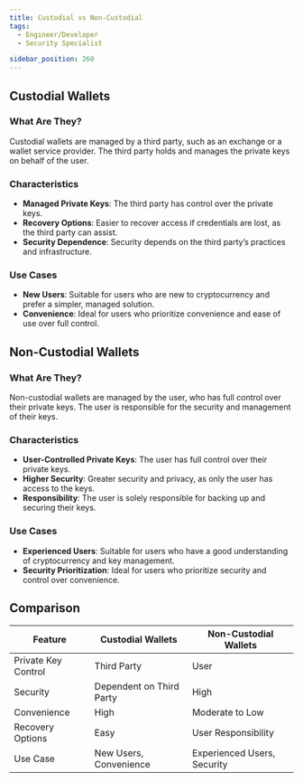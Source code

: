 ```yaml
---
title: Custodial vs Non-Custodial
tags:
  - Engineer/Developer
  - Security Specialist

sidebar_position: 260
---
```


## Custodial Wallets

### What Are They?
Custodial wallets are managed by a third party, such as an exchange or a wallet service provider. The third party holds and manages the private keys on behalf of the user.

### Characteristics
- **Managed Private Keys**: The third party has control over the private keys.
- **Recovery Options**: Easier to recover access if credentials are lost, as the third party can assist.
- **Security Dependence**: Security depends on the third party’s practices and infrastructure.

### Use Cases
- **New Users**: Suitable for users who are new to cryptocurrency and prefer a simpler, managed solution.
- **Convenience**: Ideal for users who prioritize convenience and ease of use over full control.

## Non-Custodial Wallets

### What Are They?
Non-custodial wallets are managed by the user, who has full control over their private keys. The user is responsible for the security and management of their keys.

### Characteristics
- **User-Controlled Private Keys**: The user has full control over their private keys.
- **Higher Security**: Greater security and privacy, as only the user has access to the keys.
- **Responsibility**: The user is solely responsible for backing up and securing their keys.

### Use Cases
- **Experienced Users**: Suitable for users who have a good understanding of cryptocurrency and key management.
- **Security Prioritization**: Ideal for users who prioritize security and control over convenience.

## Comparison

| Feature             | Custodial Wallets  | Non-Custodial Wallets |
|---------------------|--------------------|-----------------------|
| Private Key Control | Third Party        | User                  |
| Security            | Dependent on Third Party | High             |
| Convenience         | High               | Moderate to Low       |
| Recovery Options    | Easy               | User Responsibility   |
| Use Case            | New Users, Convenience | Experienced Users, Security|
